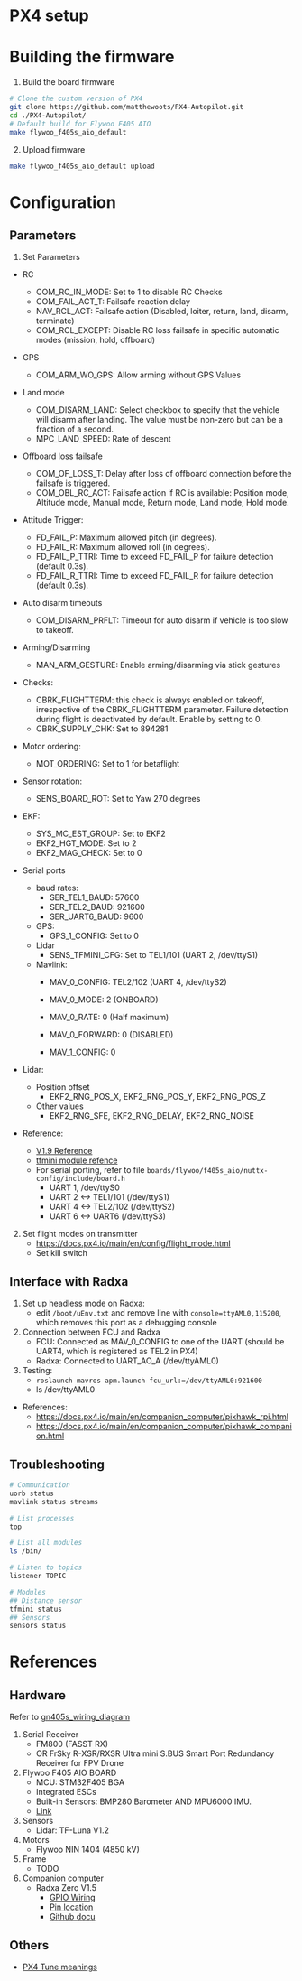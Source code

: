 # PX4 setup

# Building the firmware
1. Build the board firmware 
```bash 
# Clone the custom version of PX4 
git clone https://github.com/matthewoots/PX4-Autopilot.git
cd ./PX4-Autopilot/
# Default build for Flywoo F405 AIO
make flywoo_f405s_aio_default
```
2. Upload firmware
```bash
make flywoo_f405s_aio_default upload
```

# Configuration
## Parameters
1. Set Parameters
- RC 
    - COM_RC_IN_MODE: Set to 1 to disable RC Checks
    - COM_FAIL_ACT_T: Failsafe reaction delay
    - NAV_RCL_ACT: Failsafe action (Disabled, loiter, return, land, disarm, terminate)
    - COM_RCL_EXCEPT: Disable RC loss failsafe in specific automatic modes (mission, hold, offboard)
- GPS
    - COM_ARM_WO_GPS: Allow arming without GPS Values
- Land mode
    - COM_DISARM_LAND: Select checkbox to specify that the vehicle will disarm after landing. The value must be non-zero but can be a fraction of a second.
    - MPC_LAND_SPEED: Rate of descent
- Offboard loss failsafe
    - COM_OF_LOSS_T: Delay after loss of offboard connection before the failsafe is triggered.
    - COM_OBL_RC_ACT: 	Failsafe action if RC is available: Position mode, Altitude mode, Manual mode, Return mode, Land mode, Hold mode.
- Attitude Trigger:
    - FD_FAIL_P: Maximum allowed pitch (in degrees).
    - FD_FAIL_R: Maximum allowed roll (in degrees).
    - FD_FAIL_P_TTRI: Time to exceed FD_FAIL_P for failure detection (default 0.3s).
    - FD_FAIL_R_TTRI: Time to exceed FD_FAIL_R for failure detection (default 0.3s).
- Auto disarm timeouts
    - COM_DISARM_PRFLT: Timeout for auto disarm if vehicle is too slow to takeoff.
- Arming/Disarming
    - MAN_ARM_GESTURE: Enable arming/disarming via stick gestures
- Checks:
    - CBRK_FLIGHTTERM: this check is always enabled on takeoff, irrespective of the CBRK_FLIGHTTERM parameter. Failure detection during flight is deactivated by default. Enable by setting to 0.
    - CBRK_SUPPLY_CHK: Set to 894281
- Motor ordering:
    - MOT_ORDERING: Set to 1 for betaflight
- Sensor rotation:
    - SENS_BOARD_ROT: Set to Yaw 270 degrees

- EKF:
    - SYS_MC_EST_GROUP: Set to EKF2
    - EKF2_HGT_MODE: Set to 2
    - EKF2_MAG_CHECK: Set to 0

- Serial ports
    - baud rates:
        - SER_TEL1_BAUD: 57600 
        - SER_TEL2_BAUD: 921600
        - SER_UART6_BAUD: 9600
    - GPS:
        - GPS_1_CONFIG: Set to 0
    - Lidar
        - SENS_TFMINI_CFG: Set to TEL1/101 (UART 2, /dev/ttyS1)
    - Mavlink:
        - MAV_0_CONFIG: TEL2/102 (UART 4, /dev/ttyS2)
        - MAV_0_MODE: 2 (ONBOARD)
        - MAV_0_RATE: 0 (Half maximum)
        - MAV_0_FORWARD: 0 (DISABLED)

        - MAV_1_CONFIG: 0

- Lidar: 
    - Position offset
        - EKF2_RNG_POS_X, EKF2_RNG_POS_Y, EKF2_RNG_POS_Z 
    - Other values
        - EKF2_RNG_SFE, EKF2_RNG_DELAY, EKF2_RNG_NOISE


- Reference: 
    - [V1.9 Reference](https://dev.px4.io/v1.9.0_noredirect/en/advanced/parameter_reference.html)
    - [tfmini module refence](https://dev.px4.io/v1.9.0_noredirect/en/middleware/modules_driver_distance_sensor.html)
    - For serial porting, refer to file `boards/flywoo/f405s_aio/nuttx-config/include/board.h`
        - UART 1, /dev/ttyS0
        - UART 2 <-> TEL1/101 (/dev/ttyS1)
        - UART 4 <-> TEL2/102 (/dev/ttyS2)
        - UART 6 <-> UART6 (/dev/ttyS3)

2. Set flight modes on transmitter
    - https://docs.px4.io/main/en/config/flight_mode.html
    - Set kill switch

## Interface with Radxa
1. Set up headless mode on Radxa:
    - edit `/boot/uEnv.txt` and remove line with `console=ttyAML0,115200`, which removes this port as a debugging console
2. Connection between FCU and Radxa
    - FCU: Connected as MAV_0_CONFIG to one of the UART (should be UART4, which is registered as TEL2 in PX4)
    - Radxa: Connected to UART_AO_A (/dev/ttyAML0)
3. Testing: 
    - `roslaunch mavros apm.launch fcu_url:=/dev/ttyAML0:921600`
    - ls /dev/ttyAML0



- References:
    - https://docs.px4.io/main/en/companion_computer/pixhawk_rpi.html
    - https://docs.px4.io/main/en/companion_computer/pixhawk_companion.html


## Troubleshooting
```bash
# Communication
uorb status
mavlink status streams

# List processes
top

# List all modules
ls /bin/

# Listen to topics
listener TOPIC 

# Modules
## Distance sensor
tfmini status
## Sensors
sensors status
```

# References

## Hardware 
Refer to [gn405s_wiring_diagram](./images/gn405s_wiring_diagram.png)
1. Serial Receiver
    - FM800 (FASST RX)
    - OR FrSky R-XSR/RXSR Ultra mini S.BUS Smart Port Redundancy Receiver for FPV Drone
2. Flywoo F405 AIO BOARD
    - MCU: STM32F405 BGA
    - Integrated ESCs
    - Built-in Sensors: BMP280 Barometer AND MPU6000 IMU.  
    - [Link](https://flywoo.net/products/goku-gn-405s-20a-aio-bmi270-25-5-x-25-5)
3. Sensors
    - Lidar: TF-Luna V1.2
4. Motors
    - Flywoo NIN 1404 (4850 kV)
5. Frame
    - TODO 
6. Companion computer
    - Radxa Zero V1.5
        - [GPIO Wiring](https://wiki.radxa.com/Zero/hardware/gpio)
        - [Pin location](https://wiki.radxa.com/Zero)
        - [Github docu](https://github.com/radxa/documentation/tree/master/rs102)

## Others
- [PX4 Tune meanings](https://docs.px4.io/v1.9.0/en/getting_started/tunes.html)